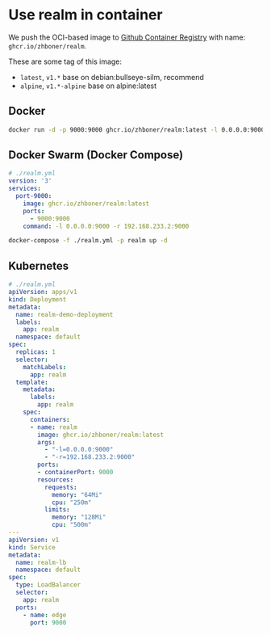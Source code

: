 # Use realm in container

We push the OCI-based image to [Github Container Registry](https://ghcr.io) with name: `ghcr.io/zhboner/realm`.

These are some tag of this image:

- `latest`, `v1.*` base on debian:bullseye-silm, recommend
- `alpine`, `v1.*-alpine` base on alpine:latest

## Docker

```bash
docker run -d -p 9000:9000 ghcr.io/zhboner/realm:latest -l 0.0.0.0:9000 -r 192.168.233.2:9000
```

## Docker Swarm (Docker Compose)

```yaml
# ./realm.yml
version: '3'
services:
  port-9000:
    image: ghcr.io/zhboner/realm:latest
    ports:
      - 9000:9000
    command: -l 0.0.0.0:9000 -r 192.168.233.2:9000
```

```bash
docker-compose -f ./realm.yml -p realm up -d
```

## Kubernetes

```yaml
# ./realm.yml
apiVersion: apps/v1
kind: Deployment
metadata:
  name: realm-demo-deployment
  labels:
    app: realm
  namespace: default
spec:
  replicas: 1
  selector:
    matchLabels:
      app: realm 
  template:
    metadata:
      labels:
        app: realm 
    spec:
      containers:
      - name: realm
        image: ghcr.io/zhboner/realm:latest
        args:
          - "-l=0.0.0.0:9000"
          - "-r=192.168.233.2:9000"
        ports:
        - containerPort: 9000
        resources:
          requests:
            memory: "64Mi"
            cpu: "250m"
          limits:
            memory: "128Mi"
            cpu: "500m"
---
apiVersion: v1
kind: Service
metadata:
  name: realm-lb
  namespace: default
spec:
  type: LoadBalancer
  selector:
    app: realm
  ports:
    - name: edge
      port: 9000
```
